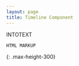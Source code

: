 ```yaml
---
layout: page
title: Timeline Component
---
```


INTOTEXT

```html
HTML MARKUP
```
{: .max-height-300}
